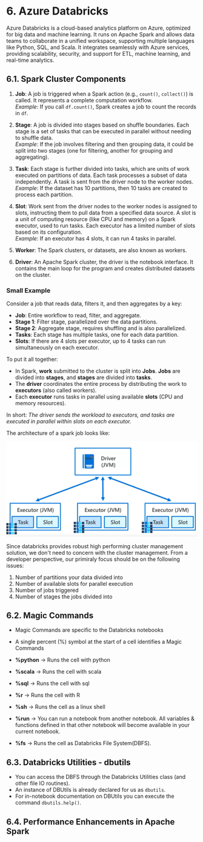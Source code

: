 # 6. Azure Databricks

Azure Databricks is a cloud-based analytics platform on Azure, optimized for big data and machine learning. It runs on Apache Spark and allows data teams to collaborate in a unified workspace, supporting multiple languages like Python, SQL, and Scala. It integrates seamlessly with Azure services, providing scalability, security, and support for ETL, machine learning, and real-time analytics.

## 6.1. Spark Cluster Components

1. **Job**: A job is triggered when a Spark action (e.g., `count()`, `collect()`) is called. It represents a complete computation workflow.  
   *Example*: If you call `df.count()`, Spark creates a job to count the records in `df`.

2. **Stage**: A job is divided into stages based on shuffle boundaries. Each stage is a set of tasks that can be executed in parallel without needing to shuffle data.  
   *Example*: If the job involves filtering and then grouping data, it could be split into two stages (one for filtering, another for grouping and aggregating).

3. **Task**: Each stage is further divided into tasks, which are units of work executed on partitions of data. Each task processes a subset of data independently. A task is sent from the driver node to the worker nodes. 
   *Example*: If the dataset has 10 partitions, then 10 tasks are created to process each partition.

4. **Slot**: Work sent from the driver nodes to the worker nodes is assigned to slots, instructing them to pull data from a specified data source. A slot is a unit of computing resource (like CPU and memory) on a Spark executor, used to run tasks. Each executor has a limited number of slots based on its configuration.  
   *Example*: If an executor has 4 slots, it can run 4 tasks in parallel.

5. **Worker**: The Spark clusters, or datasets, are also known as workers.

6. **Driver**: An Apache Spark cluster, the driver is the notebook interface. It contains the main loop for the program and creates distributed datasets on the cluster.

### Small Example

Consider a job that reads data, filters it, and then aggregates by a key:

- **Job**: Entire workflow to read, filter, and aggregate.
- **Stage 1**: Filter stage, parallelized over the data partitions.
- **Stage 2**: Aggregate stage, requires shuffling and is also parallelized.
- **Tasks**: Each stage has multiple tasks, one for each data partition.
- **Slots**: If there are 4 slots per executor, up to 4 tasks can run simultaneously on each executor.

To put it all together:

- In Spark, **work** submitted to the cluster is split into **Jobs**. **Jobs** are divided into **stages**, and **stages** are divided into **tasks**.
- The **driver** coordinates the entire process by distributing the work to **executors** (also called workers).
- Each **executor** runs tasks in parallel using available **slots** (CPU and memory resources).

In short: *The driver sends the workload to executors, and tasks are executed in parallel within slots on each executor.* 

The architecture of a spark job looks like:

![Architecture](pictures/2.png)

Since databricks provides robust high performing cluster management solution, we don't need to concern with the cluster management. From a developer perspective, our primiraly focus should be on the following issues:

1. Number of partitions your data divided into
2. Number of available slots for parallel execution
3. Number of jobs triggered
4. Number of stages the jobs divided into

## 6.2. Magic Commands

* Magic Commands are specific to the Databricks notebooks
* A single percent (%) symbol at the start of a cell identifies a Magic Commands

* **&percnt;python** -> Runs the cell with python
* **&percnt;scala** -> Runs the cell with scala
* **&percnt;sql** -> Runs the cell with sql
* **&percnt;r** -> Runs the cell with R
* **&percnt;sh** -> Runs the cell as a linux shell
* **&percnt;run** -> You can run a notebook from another notebook. All variables & functions defined in that other notebook will become available in your current notebook.
* **&percnt;fs** -> Runs the cell as Databricks File System(DBFS).

## 6.3. Databricks Utilities - dbutils

* You can access the DBFS through the Databricks Utilities class (and other file IO routines).
* An instance of DBUtils is already declared for us as `dbutils`.
* For in-notebook documentation on DBUtils you can execute the command `dbutils.help()`.

## 6.4. Performance Enhancements in Apache Spark

